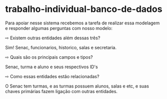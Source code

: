 # trabalho-individual-banco-de-dados

Para apoiar nesse sistema recebemos a tarefa de realizar essa modelagem e responder algumas perguntas com nosso modelo:

⇨ Existem outras entidades além dessas três?

Sim! Senac, funcionarios, historico, salas e secretaria.

⇨ Quais são os principais campos e tipos?

Senac, turma e aluno e seus respectivos ID's

⇨ Como essas entidades estão relacionadas?

O Senac tem turmas, e as turmas possuem alunos, salas e etc, e suas chaves primárias fazem ligação com outras entidades.

